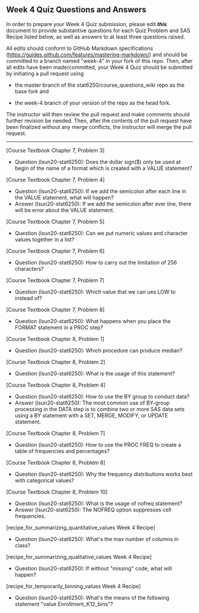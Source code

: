 ## Week 4 Quiz Questions and Answers

In order to prepare your Week 4 Quiz submission, please edit ***this*** document to provide substantive questions for each Quiz Problem and SAS Recipe listed below, as well as answers to at least three questions raised.

All edits should conform to GitHub Markdown specifications (https://guides.github.com/features/mastering-markdown/) and should be committed to a branch named "week-4" in your fork of this repo. Then, after all edits have been made/committed, your Week 4 Quiz should be submitted by initiating a pull request using

- the master branch of the stat6250/course_questions_wiki repo as the base fork and

- the week-4 branch of your version of the repo as the head fork.

The instructor will then review the pull request and make comments should further revision be needed. Then, after the contents of the pull request have been finalized without any merge conflicts, the instructor will merge the pull request.

********************************************************************************



[Course Textbook Chapter 7, Problem 3]
- Question (lsun20-stat6250): Does the dollar sign($) only be used at begin of the name of a format which is created with a VALUE statement?



[Course Textbook Chapter 7, Problem 4]
- Question (lsun20-stat6250): If we add the semicolon after each line in the VALUE statement, what will happen?
- Answer (lsun20-stat6250): If we add the semicolon after ever line, there will be error about the VALUE statement.



[Course Textbook Chapter 7, Problem 5]
- Question (lsun20-stat6250): Can we put numeric values and character values together in a list?



[Course Textbook Chapter 7, Problem 6]
- Question (lsun20-stat6250): How to carry out the limitation of 256 characters?



[Course Textbook Chapter 7, Problem 7]
- Question (lsun20-stat6250): Which value that we can ues LOW to instead of?



[Course Textbook Chapter 7, Problem 8]
- Question (lsun20-stat6250): What happens when you place the FORMAT statement in a PROC step?



[Course Textbook Chapter 8, Problem 1]
- Question (lsun20-stat6250): Which procedure can produce median?



[Course Textbook Chapter 8, Problem 2]
- Question (lsun20-stat6250): What is the usage of this statement? 



[Course Textbook Chapter 8, Problem 4]
- Question (lsun20-stat6250): How to use the BY group to conduct data?
- Answer (lsun20-stat6250): The most common use of BY-group processing in the DATA step is to combine two or more SAS data sets using a BY statement with a SET, MERGE, MODIFY, or UPDATE statement.



[Course Textbook Chapter 8, Problem 7]
- Question (lsun20-stat6250): How to use the PROC FREQ to create a table of frequencies and percentages?



[Course Textbook Chapter 8, Problem 8]
- Question (lsun20-stat6250): Why the frequency distributions works best with categorical values?



[Course Textbook Chapter 8, Problem 10]
- Question (lsun20-stat6250): What is the usage of nofreq statement?
- Answer (lsun20-stat6250): The NOFREQ option suppresses cell frequencies.



[recipe_for_summarizing_quantitative_values Week 4 Recipe]
- Question (lsun20-stat6250): What's the max number of columns in class?



[recipe_for_summarizing_qualitative_values Week 4 Recipe]
- Question (lsun20-stat6250): If without "missing" code, what will happen?



[recipe_for_temporarily_binning_values Week 4 Recipe]
- Question (lsun20-stat6250): What's the means of the following statement "value Enrollment_K12_bins"?


